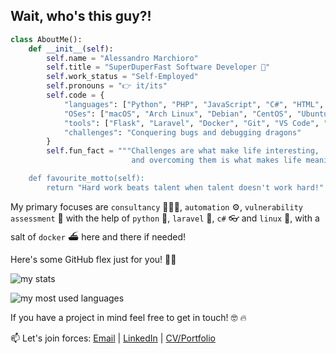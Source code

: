 ## Wait, who's this guy?!

```python
class AboutMe():
    def __init__(self):
        self.name = "Alessandro Marchioro"
        self.title = "SuperDuperFast Software Developer 🚀"
        self.work_status = "Self-Employed"
        self.pronouns = "👉 it/its"
        self.code = {
            "languages": ["Python", "PHP", "JavaScript", "C#", "HTML", "CSS/SCSS"],
            "OSes": ["macOS", "Arch Linux", "Debian", "CentOS", "Ubuntu"],
            "tools": ["Flask", "Laravel", "Docker", "Git", "VS Code", "MariaDB", "SQL Server"],
            "challenges": "Conquering bugs and debugging dragons"
        }
        self.fun_fact = """Challenges are what make life interesting,
                           and overcoming them is what makes life meaningful."

    def favourite_motto(self):
        return "Hard work beats talent when talent doesn't work hard!"

```

My primary focuses are `consultancy` 👨🏽‍⚕️, `automation` ⚙️, `vulnerability assessment` 👀 with the help of `python` 🐍, `laravel` 🐘, `c#` 👓 and `linux` 🐧, with a salt of `docker` ⛴️ here and there if needed!

Here's some GitHub flex just for you! 💪🏻

![my stats](https://readme.ilbuonmarcio.dev/?username=ilbuonmarcio&theme=tokyonight&show=reviews,discussions_started,discussions_answered,prs_merged,prs_merged_percentage)

![my most used languages](https://readme.ilbuonmarcio.dev/top-langs/?username=ilbuonmarcio&theme=tokyonight&hide=shell,css,html&hide_progress=true)

If you have a project in mind feel free to get in touch! 🤓 🔥

📫 Let's join forces: [Email](mailto:alessandro@goldmark.solutions) | [LinkedIn](https://linkedin.com/in/alessandromarchioro) | [CV/Portfolio](https://cv.goldmark.solutions)

